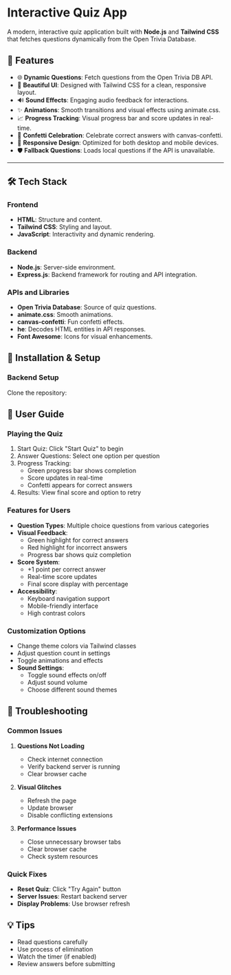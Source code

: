 # Interactive Quiz App

A modern, interactive quiz application built with **Node.js** and **Tailwind CSS** that fetches questions dynamically from the Open Trivia Database.

## 🚀 Features

- 🌐 **Dynamic Questions**: Fetch questions from the Open Trivia DB API.
- 🎨 **Beautiful UI**: Designed with Tailwind CSS for a clean, responsive layout.
- 🔊 **Sound Effects**: Engaging audio feedback for interactions.
- ✨ **Animations**: Smooth transitions and visual effects using animate.css.
- 📈 **Progress Tracking**: Visual progress bar and score updates in real-time.
- 🎉 **Confetti Celebration**: Celebrate correct answers with canvas-confetti.
- 📱 **Responsive Design**: Optimized for both desktop and mobile devices.
- 🛡️ **Fallback Questions**: Loads local questions if the API is unavailable.

---

## 🛠️ Tech Stack

### **Frontend**
- **HTML**: Structure and content.
- **Tailwind CSS**: Styling and layout.
- **JavaScript**: Interactivity and dynamic rendering.

### **Backend**
- **Node.js**: Server-side environment.
- **Express.js**: Backend framework for routing and API integration.

### **APIs and Libraries**
- **Open Trivia Database**: Source of quiz questions.
- **animate.css**: Smooth animations.
- **canvas-confetti**: Fun confetti effects.
- **he**: Decodes HTML entities in API responses.
- **Font Awesome**: Icons for visual enhancements.

## 🚀 Installation & Setup

### Backend Setup

Clone the repository:

## 📱 User Guide

### Playing the Quiz
1. Start Quiz: Click "Start Quiz" to begin
2. Answer Questions: Select one option per question
3. Progress Tracking: 
   - Green progress bar shows completion
   - Score updates in real-time
   - Confetti appears for correct answers
4. Results: View final score and option to retry

### Features for Users
- **Question Types**: Multiple choice questions from various categories
- **Visual Feedback**:
  - Green highlight for correct answers
  - Red highlight for incorrect answers
  - Progress bar shows quiz completion
- **Score System**:
  - +1 point per correct answer
  - Real-time score updates
  - Final score display with percentage
- **Accessibility**:
  - Keyboard navigation support
  - Mobile-friendly interface
  - High contrast colors

### Customization Options
- Change theme colors via Tailwind classes
- Adjust question count in settings
- Toggle animations and effects
- **Sound Settings**:
  - Toggle sound effects on/off
  - Adjust sound volume
  - Choose different sound themes

## 🔧 Troubleshooting

### Common Issues
1. **Questions Not Loading**
   - Check internet connection
   - Verify backend server is running
   - Clear browser cache

2. **Visual Glitches**
   - Refresh the page
   - Update browser
   - Disable conflicting extensions

3. **Performance Issues**
   - Close unnecessary browser tabs
   - Clear browser cache
   - Check system resources

### Quick Fixes
- **Reset Quiz**: Click "Try Again" button
- **Server Issues**: Restart backend server
- **Display Problems**: Use browser refresh

## 💡 Tips
- Read questions carefully
- Use process of elimination
- Watch the timer (if enabled)
- Review answers before submitting
